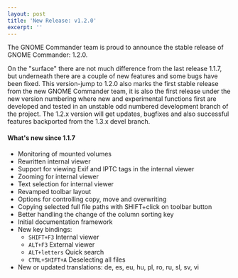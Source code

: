 ```yaml
---
layout: post
title: 'New Release: v1.2.0'
excerpt: ''
---
```


The GNOME Commander team is proud to announce the stable release of
GNOME Commander: 1.2.0.

On the "surface" there are not much difference from the last release
1.1.7, but underneath there are a couple of new features and some bugs
have been fixed. This version-jump to 1.2.0 also marks the first stable
release from the new GNOME Commander team, it is also the first release
under the new version numbering where new and experimental functions
first are developed and tested in an unstable odd numbered development
branch of the project. The 1.2.x version will get updates, bugfixes and
also successful features backported from the 1.3.x devel branch.

#### What's new since 1.1.7

* Monitoring of mounted volumes
* Rewritten internal viewer
* Support for viewing Exif and IPTC tags in the internal viewer
* Zooming for internal viewer
* Text selection for internal viewer
* Revamped toolbar layout
* Options for controlling copy, move and overwriting
* Copying selected full file paths with SHIFT+click on toolbar button
* Better handling the change of the column sorting key
* Initial documentation framework
* New key bindings:
    * `SHIFT+F3`       Internal viewer
    * `ALT+F3`         External viewer
    * `ALT+letters`    Quick search
    * `CTRL+SHIFT+A`   Deselecting all files
* New or updated translations: de, es, eu, hu, pl, ro, ru, sl, sv, vi


